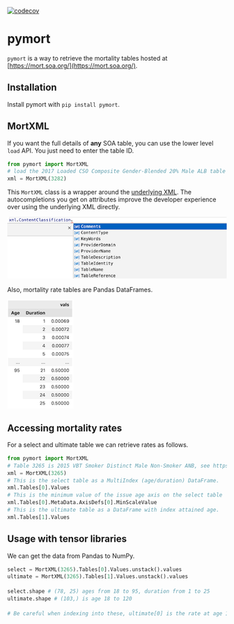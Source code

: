 [![codecov](https://codecov.io/gh/actuarialopensource/pymort/branch/main/graph/badge.svg?token=4FXINYA2F8)](https://codecov.io/gh/actuarialopensource/pymort)

# pymort

`pymort` is a way to retrieve the mortality tables hosted at [https://mort.soa.org/](https://mort.soa.org/).

## Installation

Install pymort with `pip install pymort`.

## MortXML

If you want the full details of **any** SOA table, you can use the lower level `load` API. You just need to enter the table ID.

```py
from pymort import MortXML
# load the 2017 Loaded CSO Composite Gender-Blended 20% Male ALB table (tableId = 3282)
xml = MortXML(3282)
```

This `MortXML` class is a wrapper around the [underlying XML](https://mort.soa.org/About.aspx). The autocompletions you get on attributes improve the developer experience over using the underlying XML directly.

![autocompletions](./assets/auto.png)

Also, mortality rate tables are Pandas DataFrames.

![rate table as a dataframe](./assets/rate-table.png)


## Accessing mortality rates

For a select and ultimate table we can retrieve rates as follows.

```py
from pymort import MortXML
# Table 3265 is 2015 VBT Smoker Distinct Male Non-Smoker ANB, see https://mort.soa.org/ 
xml = MortXML(3265)
# This is the select table as a MultiIndex (age/duration) DataFrame.
xml.Tables[0].Values
# This is the minimum value of the issue age axis on the select table
xml.Tables[0].MetaData.AxisDefs[0].MinScaleValue
# This is the ultimate table as a DataFrame with index attained age.
xml.Tables[1].Values
```

## Usage with tensor libraries

We can get the data from Pandas to NumPy.

```py
select = MortXML(3265).Tables[0].Values.unstack().values
ultimate = MortXML(3265).Tables[1].Values.unstack().values

select.shape # (78, 25) ages from 18 to 95, duration from 1 to 25
ultimate.shape # (103,) is age 18 to 120

# Be careful when indexing into these, ultimate[0] is the rate at age 18!
```

